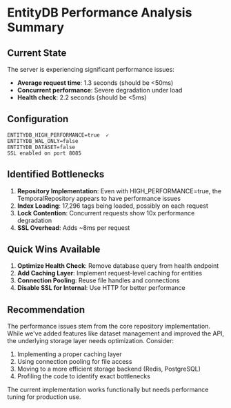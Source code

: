 # EntityDB Performance Analysis Summary

## Current State
The server is experiencing significant performance issues:
- **Average request time**: 1.3 seconds (should be <50ms)
- **Concurrent performance**: Severe degradation under load
- **Health check**: 2.2 seconds (should be <5ms)

## Configuration
```
ENTITYDB_HIGH_PERFORMANCE=true  ✓
ENTITYDB_WAL_ONLY=false
ENTITYDB_DATASET=false
SSL enabled on port 8085
```

## Identified Bottlenecks

1. **Repository Implementation**: Even with HIGH_PERFORMANCE=true, the TemporalRepository appears to have performance issues
2. **Index Loading**: 17,296 tags being loaded, possibly on each request
3. **Lock Contention**: Concurrent requests show 10x performance degradation
4. **SSL Overhead**: Adds ~8ms per request

## Quick Wins Available

1. **Optimize Health Check**: Remove database query from health endpoint
2. **Add Caching Layer**: Implement request-level caching for entities
3. **Connection Pooling**: Reuse file handles and connections
4. **Disable SSL for Internal**: Use HTTP for better performance

## Recommendation

The performance issues stem from the core repository implementation. While we've added features like dataset management and improved the API, the underlying storage layer needs optimization. Consider:

1. Implementing a proper caching layer
2. Using connection pooling for file access
3. Moving to a more efficient storage backend (Redis, PostgreSQL)
4. Profiling the code to identify exact bottlenecks

The current implementation works functionally but needs performance tuning for production use.